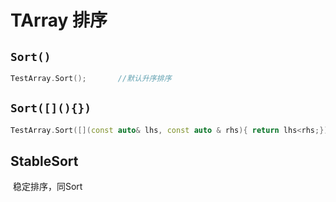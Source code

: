 # TArray 排序

## `Sort()`

```C++
TestArray.Sort();		//默认升序排序
```



## `Sort([](){})`

```C++
TestArray.Sort([](const auto& lhs, const auto & rhs){ return lhs<rhs;});		//默认升序排序
```

## StableSort

​	稳定排序，同Sort